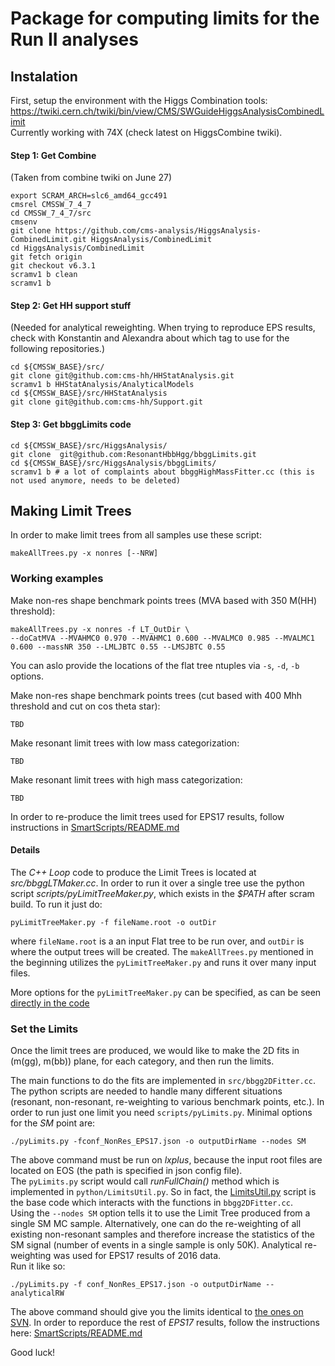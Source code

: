 # Package for computing limits for the Run II analyses

## Instalation
First, setup the environment with the Higgs Combination tools: https://twiki.cern.ch/twiki/bin/view/CMS/SWGuideHiggsAnalysisCombinedLimit  
Currently working with 74X (check latest on HiggsCombine twiki).   


#### Step 1: Get Combine   
(Taken from combine twiki on June 27)   

```
export SCRAM_ARCH=slc6_amd64_gcc491
cmsrel CMSSW_7_4_7
cd CMSSW_7_4_7/src 
cmsenv
git clone https://github.com/cms-analysis/HiggsAnalysis-CombinedLimit.git HiggsAnalysis/CombinedLimit
cd HiggsAnalysis/CombinedLimit
git fetch origin
git checkout v6.3.1
scramv1 b clean
scramv1 b
```       

#### Step 2: Get HH support stuff    
(Needed for analytical reweighting. When trying to reproduce EPS results, check with Konstantin and Alexandra about which tag to use for the following repositories.)    

```
cd ${CMSSW_BASE}/src/
git clone git@github.com:cms-hh/HHStatAnalysis.git
scramv1 b HHStatAnalysis/AnalyticalModels
cd ${CMSSW_BASE}/src/HHStatAnalysis
git clone git@github.com:cms-hh/Support.git
```    

#### Step 3: Get bbggLimits code    
```
cd ${CMSSW_BASE}/src/HiggsAnalysis/
git clone  git@github.com:ResonantHbbHgg/bbggLimits.git
cd ${CMSSW_BASE}/src/HiggsAnalysis/bbggLimits/
scramv1 b # a lot of complaints about bbggHighMassFitter.cc (this is not used anymore, needs to be deleted)
```


## Making Limit Trees

In order to make limit trees from all samples use these script:
```
makeAllTrees.py -x nonres [--NRW]
```

### Working examples

Make non-res shape benchmark points trees (MVA based with 350 M(HH) threshold):
```
makeAllTrees.py -x nonres -f LT_OutDir \   
--doCatMVA --MVAHMC0 0.970 --MVAHMC1 0.600 --MVALMC0 0.985 --MVALMC1 0.600 --massNR 350 --LMLJBTC 0.55 --LMSJBTC 0.55
```   
You can aslo provide the locations of the flat tree ntuples via `-s`, `-d`, `-b` options.

Make non-res shape benchmark points trees (cut based with 400 Mhh threshold and cut on cos theta star):   
```
TBD
```   
   
Make resonant limit trees with low mass categorization:   
```
TBD
```   
   
Make resonant limit trees with high mass categorization:   
```
TBD
```    

In order to re-produce the limit trees used for EPS17 results, follow instructions in [SmartScripts/README.md](SmartScripts/README.md)


#### Details 
The *C++ Loop* code to produce the Limit Trees is located at
*src/bbggLTMaker.cc*. In order to run it over a single tree use the
python script *scripts/pyLimitTreeMaker.py*, which exists in the
*$PATH* after scram build. To run it just do:
```
pyLimitTreeMaker.py -f fileName.root -o outDir
```

where `fileName.root` is a an input Flat tree to be run over, and
`outDir` is where the output trees will be created. The
`makeAllTrees.py` mentioned in the beginning utilizes the
`pyLimitTreeMaker.py` and runs it over many input  files.


More options for the `pyLimitTreeMaker.py` can be specified, 
as can be seen [directly in the code](https://github.com/ResonantHbbHgg/bbggLimits/blob/10c319b013134e5bb15a561557f960dc2f1ea6b2/scripts/pyLimitTreeMaker.py#L11-L85)

### Set the Limits 
Once the limit trees are produced, we would like to make the 2D fits in
(m(gg), m(bb)) plane, for each category, and then run the limits.

The main functions to do the fits are implemented in `src/bbgg2DFitter.cc`.  The python
scripts are needed to handle many different situations (resonant, non-resonant,
re-weighting to various benchmark points, etc.). In order to run just one limit you need
`scripts/pyLimits.py`. Minimal options for the *SM* point are:  
``` 
./pyLimits.py -fconf_NonRes_EPS17.json -o outputDirName --nodes SM 
```

The above command must be run on _lxplus_, because the input root files are located on EOS
(the path is specified in json config file).  
The `pyLimits.py` script would call _runFullChain()_ method which is implemented in
`python/LimitsUtil.py`.  So in fact, the [LimitsUtil.py](python/LimitsUtil.py) script is
the base code which interacts with the functions in `bbgg2DFitter.cc`.  
Using the `--nodes SM` option tells it to use the Limit Tree produced from a single SM MC
sample.  Alternatively, one can do the re-weighting of all existing non-resonant
samples and therefore increase the statistics of the SM signal (number of events in a single
sample is only 50K). Analytical re-weighting was used for EPS17 results of 2016 data.  
Run it like so: 
```
./pyLimits.py -f conf_NonRes_EPS17.json -o outputDirName --analyticalRW 
```

The above command should give you the limits identical to
[the ones on SVN](https://svnweb.cern.ch/cern/wsvn/cmshcg/trunk/cadi/HIG-17-008/NonResonant/Benchmarks/CombinedCard_Node_SMkl1p0_kt1p0_cg0p0_c20p0_c2g0p0/result_2_L_CombinedCard_Node_SMkl1p0_kt1p0_cg0p0_c20p0_c2g0p0.log).
In order to reporduce the rest of _EPS17_ results, follow the instructions here:
[SmartScripts/README.md](SmartScripts/README.md)

Good luck!
